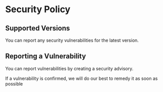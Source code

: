 # Security Policy

## Supported Versions

You can report any security vulnerabilities for the latest version.

## Reporting a Vulnerability

You can report vulnerabilities by creating a security advisory.

If a vulnerability is confirmed, we will do our best to remedy it as soon as possible
